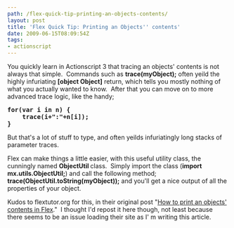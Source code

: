 ```yaml
---
path: /flex-quick-tip-printing-an-objects-contents/
layout: post
title: 'Flex Quick Tip: Printing an Objects'' contents'
date: 2009-06-15T08:09:54Z
tags:
- actionscript
---
```


You quickly learn in Actionscript 3 that tracing an objects' contents is not always that simple.  Commands such as <strong>trace(myObject);</strong> often yeild the highly infuriating <strong>[object Object]</strong> return, which tells you mostly nothing of what you actually wanted to know.  After that you can move on to more advanced trace logic, like the handy;
<pre><strong>for(var i in n) {
    trace(i+":"+n[i]);
}</strong></pre>
But that's a lot of stuff to type, and often yeilds infuriatingly long stacks of parameter traces.

Flex can make things a little easier, with this useful utility class, the cunningly named <strong>ObjectUtil </strong>class.  Simply import the class (<strong>import mx.utils.ObjectUtil;</strong>) and call the following method; <strong>trace(ObjectUtil.toString(myObject));</strong> and you'll get a nice output of all the properties of your object.

Kudos to flextutor.org for this, in their original post "<a href="http://www.flextutor.org/flex-tips-suggestions/how-to-print-an-object-content-in-flex/" target="_blank">How to print an objects' contents in Flex</a>."  I thought I'd repost it here though, not least because there seems to be an issue loading their site as I' m writing this article.
